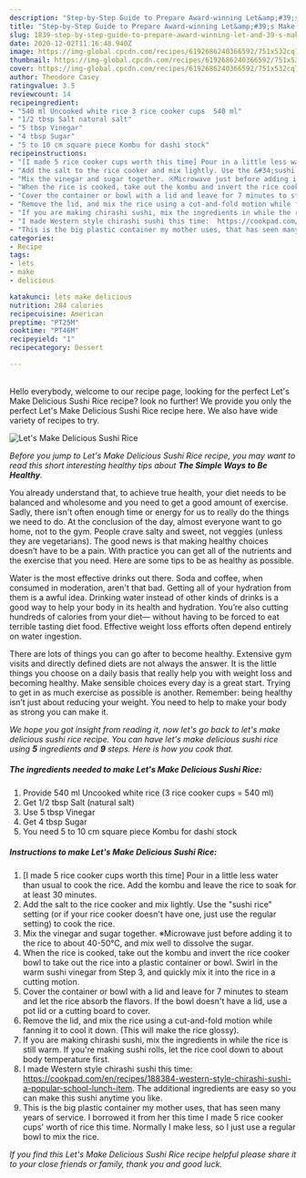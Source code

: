 ```yaml
---
description: "Step-by-Step Guide to Prepare Award-winning Let&amp;#39;s Make Delicious Sushi Rice"
title: "Step-by-Step Guide to Prepare Award-winning Let&amp;#39;s Make Delicious Sushi Rice"
slug: 1839-step-by-step-guide-to-prepare-award-winning-let-and-39-s-make-delicious-sushi-rice
date: 2020-12-02T11:16:48.940Z
image: https://img-global.cpcdn.com/recipes/6192686240366592/751x532cq70/lets-make-delicious-sushi-rice-recipe-main-photo.jpg
thumbnail: https://img-global.cpcdn.com/recipes/6192686240366592/751x532cq70/lets-make-delicious-sushi-rice-recipe-main-photo.jpg
cover: https://img-global.cpcdn.com/recipes/6192686240366592/751x532cq70/lets-make-delicious-sushi-rice-recipe-main-photo.jpg
author: Theodore Casey
ratingvalue: 3.5
reviewcount: 14
recipeingredient:
- "540 ml Uncooked white rice 3 rice cooker cups  540 ml"
- "1/2 tbsp Salt natural salt"
- "5 tbsp Vinegar"
- "4 tbsp Sugar"
- "5 to 10 cm square piece Kombu for dashi stock"
recipeinstructions:
- "[I made 5 rice cooker cups worth this time] Pour in a little less water than usual to cook the rice. Add the kombu and leave the rice to soak for at least 30 minutes."
- "Add the salt to the rice cooker and mix lightly. Use the &#34;sushi rice&#34; setting (or if your rice cooker doesn&#39;t have one, just use the regular setting) to cook the rice."
- "Mix the vinegar and sugar together. ※Microwave just before adding it to the rice to about 40-50°C, and mix well to dissolve the sugar."
- "When the rice is cooked, take out the kombu and invert the rice cooker bowl to take out the rice into a plastic container or bowl. Swirl in the warm sushi vinegar from Step 3, and quickly mix it into the rice in a cutting motion."
- "Cover the container or bowl with a lid and leave for 7 minutes to steam and let the rice absorb the flavors. If the bowl doesn&#39;t have a lid, use a pot lid or a cutting board to cover."
- "Remove the lid, and mix the rice using a cut-and-fold motion while fanning it to cool it down. (This will make the rice glossy)."
- "If you are making chirashi sushi, mix the ingredients in while the rice is still warm. If you&#39;re making sushi rolls, let the rice cool down to about body temperature first."
- "I made Western style chirashi sushi this time:  https://cookpad.com/en/recipes/188384-western-style-chirashi-sushi-a-popular-school-lunch-item. The additional ingredients are easy so you can make this sushi anytime you like."
- "This is the big plastic container my mother uses, that has seen many years of service. I borrowed it from her this time I made 5 rice cooker cups&#39; worth of rice this time. Normally I make less, so I just use a regular bowl to mix the rice."
categories:
- Recipe
tags:
- lets
- make
- delicious

katakunci: lets make delicious 
nutrition: 284 calories
recipecuisine: American
preptime: "PT25M"
cooktime: "PT46M"
recipeyield: "1"
recipecategory: Dessert

---
```

<br>
Hello everybody, welcome to our recipe page, looking for the perfect Let&#39;s Make Delicious Sushi Rice recipe? look no further! We provide you only the perfect Let&#39;s Make Delicious Sushi Rice recipe here. We also have wide variety of recipes to try.
<br>


![Let&#39;s Make Delicious Sushi Rice](https://img-global.cpcdn.com/recipes/6192686240366592/751x532cq70/lets-make-delicious-sushi-rice-recipe-main-photo.jpg)

<i>Before you jump to Let&#39;s Make Delicious Sushi Rice recipe, you may want to read this short interesting healthy tips about <strong>The Simple Ways to Be Healthy</strong>.</i>

You already understand that, to achieve true health, your diet needs to be balanced and wholesome and you need to get a good amount of exercise. Sadly, there isn't often enough time or energy for us to really do the things we need to do. At the conclusion of the day, almost everyone want to go home, not to the gym. People crave salty and sweet, not veggies (unless they are vegetarians). The good news is that making healthy choices doesn’t have to be a pain. With practice you can get all of the nutrients and the exercise that you need. Here are some tips to be as healthy as possible.

Water is the most effective drinks out there. Soda and coffee, when consumed in moderation, aren't that bad. Getting all of your hydration from them is a awful idea. Drinking water instead of other kinds of drinks is a good way to help your body in its health and hydration. You’re also cutting hundreds of calories from your diet— without having to be forced to eat terrible tasting diet food. Effective weight loss efforts often depend entirely on water ingestion.

There are lots of things you can go after to become healthy. Extensive gym visits and directly defined diets are not always the answer. It is the little things you choose on a daily basis that really help you with weight loss and becoming healthy. Make sensible choices every day is a great start. Trying to get in as much exercise as possible is another. Remember: being healthy isn’t just about reducing your weight. You need to help to make your body as strong you can make it. 


<i>We hope you got insight from reading it, now let's go back to let&#39;s make delicious sushi rice recipe. You can have let&#39;s make delicious sushi rice using <strong>5</strong> ingredients and <strong>9</strong> steps. Here is how you cook that.
</i>

##### The ingredients needed to make Let&#39;s Make Delicious Sushi Rice:

1. Provide 540 ml Uncooked white rice (3 rice cooker cups = 540 ml)
1. Get 1/2 tbsp Salt (natural salt)
1. Use 5 tbsp Vinegar
1. Get 4 tbsp Sugar
1. You need 5 to 10 cm square piece Kombu for dashi stock


##### Instructions to make Let&#39;s Make Delicious Sushi Rice:

1. [I made 5 rice cooker cups worth this time] Pour in a little less water than usual to cook the rice. Add the kombu and leave the rice to soak for at least 30 minutes.
1. Add the salt to the rice cooker and mix lightly. Use the &#34;sushi rice&#34; setting (or if your rice cooker doesn&#39;t have one, just use the regular setting) to cook the rice.
1. Mix the vinegar and sugar together. ※Microwave just before adding it to the rice to about 40-50°C, and mix well to dissolve the sugar.
1. When the rice is cooked, take out the kombu and invert the rice cooker bowl to take out the rice into a plastic container or bowl. Swirl in the warm sushi vinegar from Step 3, and quickly mix it into the rice in a cutting motion.
1. Cover the container or bowl with a lid and leave for 7 minutes to steam and let the rice absorb the flavors. If the bowl doesn&#39;t have a lid, use a pot lid or a cutting board to cover.
1. Remove the lid, and mix the rice using a cut-and-fold motion while fanning it to cool it down. (This will make the rice glossy).
1. If you are making chirashi sushi, mix the ingredients in while the rice is still warm. If you&#39;re making sushi rolls, let the rice cool down to about body temperature first.
1. I made Western style chirashi sushi this time:  https://cookpad.com/en/recipes/188384-western-style-chirashi-sushi-a-popular-school-lunch-item. The additional ingredients are easy so you can make this sushi anytime you like.
1. This is the big plastic container my mother uses, that has seen many years of service. I borrowed it from her this time I made 5 rice cooker cups&#39; worth of rice this time. Normally I make less, so I just use a regular bowl to mix the rice.


<i>If you find this Let&#39;s Make Delicious Sushi Rice recipe helpful please share it to your close friends or family, thank you and good luck.</i>
